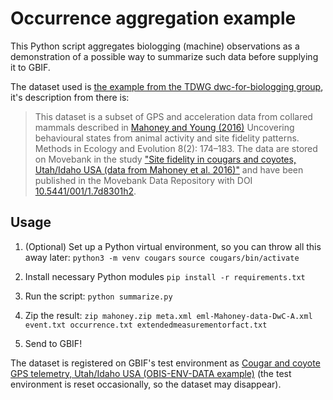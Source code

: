 # Occurrence aggregation example

This Python script aggregates biologging (machine) observations as a demonstration of a possible way to summarize such data before supplying it to GBIF.

The dataset used is [the example from the TDWG dwc-for-biologging group](https://github.com/tdwg/dwc-for-biologging/wiki/Terrestrial-mammal-GPS-and-ACC-data-from-Movebank), it's description from there is:

> This dataset is a subset of GPS and acceleration data from collared mammals described in [Mahoney and Young (2016)](https://doi.org/10.1111/2041-210X.12658) Uncovering behavioural states from animal activity and site fidelity patterns. Methods in Ecology and Evolution 8(2): 174–183. The data are stored on Movebank in the study ["Site fidelity in cougars and coyotes, Utah/Idaho USA (data from Mahoney et al. 2016)"](https://www.movebank.org/panel_embedded_movebank_webapp?gwt_fragment=page=studies,path=study193545363) and have been published in the Movebank Data Repository with DOI [10.5441/001/1.7d8301h2](https://doi.org/10.5441/001/1.7d8301h2).

## Usage

1. (Optional) Set up a Python virtual environment, so you can throw all this away later:
   `python3 -m venv cougars`
   `source cougars/bin/activate`

2. Install necessary Python modules
   `pip install -r requirements.txt`

3. Run the script:
   `python summarize.py`

4. Zip the result:
   `zip mahoney.zip meta.xml eml-Mahoney-data-DwC-A.xml event.txt occurrence.txt extendedmeasurementorfact.txt`

5. Send to GBIF!

The dataset is registered on GBIF's test environment as [Cougar and coyote GPS telemetry, Utah/Idaho USA (OBIS-ENV-DATA example)](https://www.gbif-uat.org/dataset/c8a94e02-54a2-4eed-a8bf-d5216bbe0cc9) (the test environment is reset occasionally, so the dataset may disappear).
